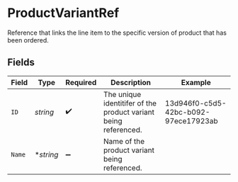 # ProductVariantRef

Reference that links the line item to the specific version of product that has been ordered.


## Fields

| Field                                                           | Type                                                            | Required                                                        | Description                                                     | Example                                                         |
| --------------------------------------------------------------- | --------------------------------------------------------------- | --------------------------------------------------------------- | --------------------------------------------------------------- | --------------------------------------------------------------- |
| `ID`                                                            | *string*                                                        | :heavy_check_mark:                                              | The unique identitifer of the product variant being referenced. | 13d946f0-c5d5-42bc-b092-97ece17923ab                            |
| `Name`                                                          | **string*                                                       | :heavy_minus_sign:                                              | Name of the product variant being referenced.                   |                                                                 |